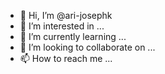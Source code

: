 - 👋 Hi, I’m @ari-josephk
- 👀 I’m interested in ...
- 🌱 I’m currently learning ...
- 💞️ I’m looking to collaborate on ...
- 📫 How to reach me ...

<!---
ari-josephk/ari-josephk is a ✨ special ✨ repository because its `README.md` (this file) appears on your GitHub profile.
You can click the Preview link to take a look at your changes.
--->
